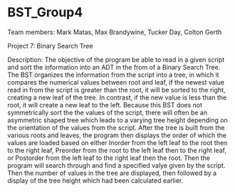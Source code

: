 # BST_Group4
Team members: Mark Matas, Max Brandywine, Tucker Day, Colton Gerth

Project 7: Binary Search Tree

Description: The objective of the program be able to read in a given script and sort the information into an ADT in the from of a Binary Search Tree. The BST organizes the information from the script into a tree, in which it compares the numerical values between root and leaf, if the newest value read in from the script is greater than the root, it will be sorted to the right, creating a new leaf of the tree. In contrast, if the new value is less than the root, it will create a new leaf to the left. Because this BST does not symmetrically sort the the values of the script, there will often be an asymmetric shaped tree which leads to a varying tree height depending on the orientation of the values from the script. After the tree is built from the various roots and leaves, the program then displays the order of which the values are loaded based on either Inorder from the left leaf to the root then to the right leaf, Preorder from the root to the left leaf then to the right leaf, or Postorder from the left leaf to the right leaf then the root. Then the program will search through and find a specified valye given by the script. Then the number of values in the tree are displayed, then followed by a display of the tree height which had been calculated earlier. 
